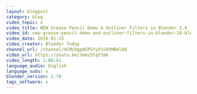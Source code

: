 ```yaml
---
layout: blogpost
category: blog
video_topic: x
video_title: NEW Grease Pencil Demo & Outliner Filters in Blender 2.8 - Blender Today Live!
video_id: new-grease-pencil-demo-and-outliner-filters-in-blender-28-blender-today-live
video_date: 2018-01-25
video_creator: Blender Today
channel_url: /channel/UCMcDgpAEPGYyX3J9tMBel8A
video_url: https://youtu.be/3emzStqY1mk
video_length: 1:06:41
language_audio: English
language_subs: x
blender_version: 2.78
tags_software: x
---
```

